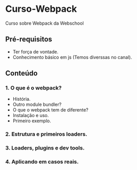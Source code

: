 # Curso-Webpack
Curso sobre Webpack da Webschool

## Pré-requisitos    

- Ter força de vontade.
- Conhecimento básico em js (Temos diverssas no canal).

## Conteúdo

### 1. O que é o webpack?
- História.
- Outro module bundler?
- O que o webpack tem de diferente?
- Instalação e uso.
- Primeiro exemplo.
 
### 2. Estrutura e primeiros loaders.

### 3. Loaders, plugins e dev tools.

### 4. Aplicando em casos reais.